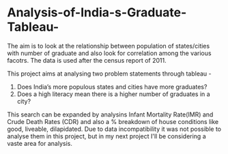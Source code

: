 # Analysis-of-India-s-Graduate-Tableau-

The aim is to look at the relationship between population of states/cities with number of graduate and also look for correlation among the various facotrs. The data is used after the census report of 2011.

This project aims at analysing two problem statements through tableau -
1) Does India’s more populous states and cities have more graduates?
2) Does a high literacy mean there is a higher number of graduates in a city?


This search can be expanded by analysins Infant Mortality Rate(IMR) and Crude Death Rates (CDR) and also a % breakdown of house conditions like good, liveable, dilapidated. Due to data incompatibility it was not possible to analyse them in this project, but in my next project I'll be considering a vaste area for analysis.
